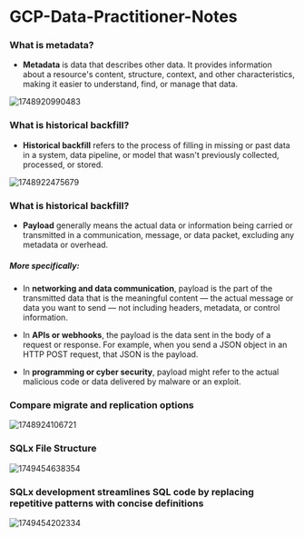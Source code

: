 # GCP-Data-Practitioner-Notes

### What is metadata?
- **Metadata** is data that describes other data. It provides information about a resource's content, structure, context, and other characteristics, making it easier to understand, find, or manage that data.

![1748920990483](https://github.com/user-attachments/assets/1afb67b2-6b04-4359-a379-75e4d9ab5a64)


### What is historical backfill?
- **Historical backfill** refers to the process of filling in missing or past data in a system, data pipeline, or model that wasn't previously collected, processed, or stored.

![1748922475679](https://github.com/user-attachments/assets/02034f2a-663e-42b8-a341-aa12c3e15d91)

### What is historical backfill?
- **Payload** generally means the actual data or information being carried or transmitted in a communication, message, or data packet, excluding any metadata or overhead.

##### More specifically:
- In **networking and data communication**, payload is the part of the transmitted data that is the meaningful content — the actual message or data you want to send — not including headers, metadata, or control information.

- In **APIs or webhooks**, the payload is the data sent in the body of a request or response. For example, when you send a JSON object in an HTTP POST request, that JSON is the payload.

- In **programming or cyber security**, payload might refer to the actual malicious code or data delivered by malware or an exploit.


### Compare migrate and replication options
![1748924106721](https://github.com/user-attachments/assets/5ab2ed7f-3278-44f9-b2b7-88672859cc68)


### SQLx File Structure
![1749454638354](https://github.com/user-attachments/assets/eb575152-e4d8-4a57-8c9f-3a4a16b1ca3d)


### SQLx development streamlines SQL code by replacing repetitive patterns with concise definitions
![1749454202334](https://github.com/user-attachments/assets/21c9d8eb-537d-4e28-a84b-debc8200816a)








